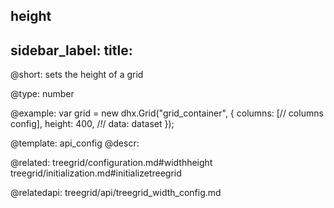 height
---
sidebar_label: 
title: 
---          

@short: 
sets the height of a grid




@type: number

@example: 
var grid = new dhx.Grid("grid_container", {
	columns: [// columns config],
	height: 400,   /*!*/
	data: dataset
});


@template:	api_config
@descr: 


@related: treegrid/configuration.md#widthheight
treegrid/initialization.md#initializetreegrid

@relatedapi: treegrid/api/treegrid_width_config.md
